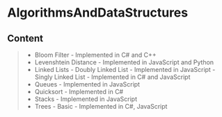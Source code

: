 AlgorithmsAndDataStructures
===================

Content
----------
> - Bloom Filter
	- Implemented in C# and C++
> - Levenshtein Distance
	- Implemented in JavaScript and Python
> - Linked Lists
	- Doubly Linked List
		- Implemented in JavaScript
	- Singly Linked List
		- Implemented in C# and JavaScript
> - Queues
	- Implemented in JavaScript
> - Quicksort
	- Implemented in C#
> - Stacks
	- Implemented in JavaScript
> - Trees
	- Basic
		- Implemented in C#, JavaScript